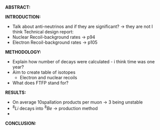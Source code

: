 **ABSTRACT:**


**INTRODUCTION:**
- Talk about anti-neutrinos and if they are significant? -> they are not I think
Technical design report:
- Nuclear Recoil-background rates -> p94 
- Electron Recoil-background rates -> p105 

**METHODOLOGY:**
- Explain how number of decays were calculated - i think time was one year?
- Aim to create table of isotopes 
	- Electron and nuclear recoils
- What does FTFP stand for?

**RESULTS:**
- On average 10spallation products per muon -> 3 being unstable 
- $^8Li$  decays into $^8Be$ -> production method
- 

**CONCLUSION:**
